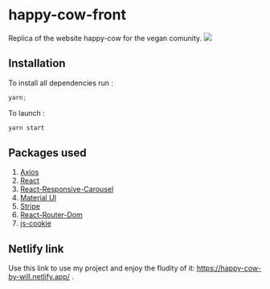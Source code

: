 # happy-cow-front

Replica of the website happy-cow for the vegan comunity.
![ ](https://gifs.com/gif/happy-cow-NLMkRK)

## Installation

To install all dependencies run :

```js
yarn;
```

To launch :

```js
yarn start
```

## Packages used

1. [Axios](https://www.npmjs.com/package/axios)
2. [React](https://reactjs.org/)
3. [React-Responsive-Carousel](https://www.npmjs.com/package/react-responsive-carousel)
4. [Material UI](https://www.npmjs.com/package/@material-ui/core)
5. [Stripe](https://stripe.com/docs/payments/accept-a-payment?integration=elements)
6. [React-Router-Dom](https://reactrouter.com/web/guides/quick-start)
7. [js-cookie](https://www.npmjs.com/package/js-cookie)

## Netlify link

Use this link to use my project and enjoy the fludity of it: https://happy-cow-by-will.netlify.app/ .
